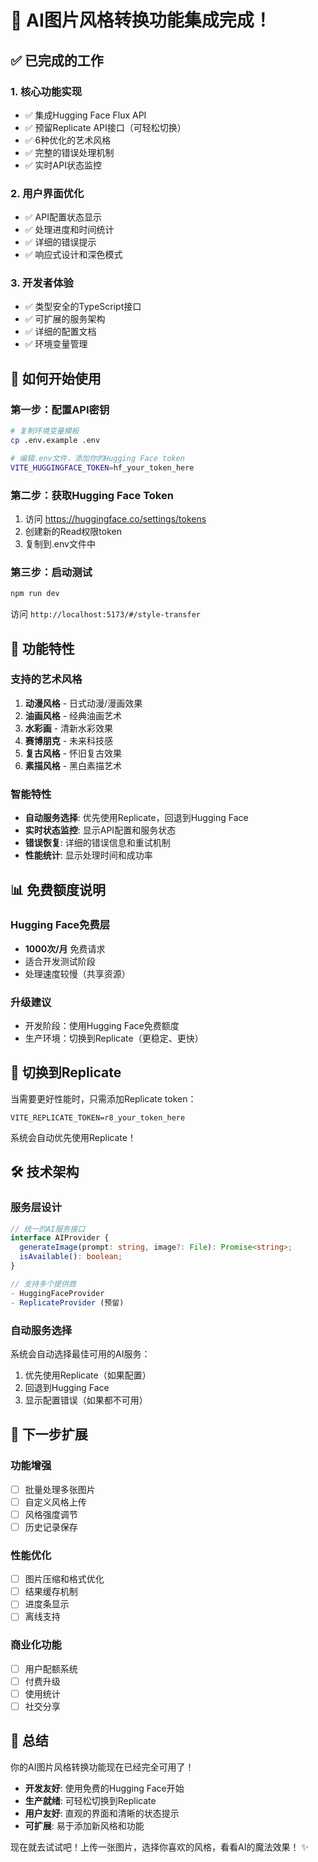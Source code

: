 # 🎉 AI图片风格转换功能集成完成！

## ✅ 已完成的工作

### 1. 核心功能实现
- ✅ 集成Hugging Face Flux API
- ✅ 预留Replicate API接口（可轻松切换）
- ✅ 6种优化的艺术风格
- ✅ 完整的错误处理机制
- ✅ 实时API状态监控

### 2. 用户界面优化
- ✅ API配置状态显示
- ✅ 处理进度和时间统计
- ✅ 详细的错误提示
- ✅ 响应式设计和深色模式

### 3. 开发者体验
- ✅ 类型安全的TypeScript接口
- ✅ 可扩展的服务架构
- ✅ 详细的配置文档
- ✅ 环境变量管理

## 🚀 如何开始使用

### 第一步：配置API密钥
```bash
# 复制环境变量模板
cp .env.example .env

# 编辑.env文件，添加你的Hugging Face token
VITE_HUGGINGFACE_TOKEN=hf_your_token_here
```

### 第二步：获取Hugging Face Token
1. 访问 https://huggingface.co/settings/tokens
2. 创建新的Read权限token
3. 复制到.env文件中

### 第三步：启动测试
```bash
npm run dev
```
访问 `http://localhost:5173/#/style-transfer`

## 🎨 功能特性

### 支持的艺术风格
1. **动漫风格** - 日式动漫/漫画效果
2. **油画风格** - 经典油画艺术
3. **水彩画** - 清新水彩效果  
4. **赛博朋克** - 未来科技感
5. **复古风格** - 怀旧复古效果
6. **素描风格** - 黑白素描艺术

### 智能特性
- **自动服务选择**: 优先使用Replicate，回退到Hugging Face
- **实时状态监控**: 显示API配置和服务状态
- **错误恢复**: 详细的错误信息和重试机制
- **性能统计**: 显示处理时间和成功率

## 📊 免费额度说明

### Hugging Face免费层
- **1000次/月** 免费请求
- 适合开发测试阶段
- 处理速度较慢（共享资源）

### 升级建议
- 开发阶段：使用Hugging Face免费额度
- 生产环境：切换到Replicate（更稳定、更快）

## 🔄 切换到Replicate

当需要更好性能时，只需添加Replicate token：
```env
VITE_REPLICATE_TOKEN=r8_your_token_here
```
系统会自动优先使用Replicate！

## 🛠️ 技术架构

### 服务层设计
```typescript
// 统一的AI服务接口
interface AIProvider {
  generateImage(prompt: string, image?: File): Promise<string>;
  isAvailable(): boolean;
}

// 支持多个提供商
- HuggingFaceProvider
- ReplicateProvider (预留)
```

### 自动服务选择
系统会自动选择最佳可用的AI服务：
1. 优先使用Replicate（如果配置）
2. 回退到Hugging Face
3. 显示配置错误（如果都不可用）

## 🎯 下一步扩展

### 功能增强
- [ ] 批量处理多张图片
- [ ] 自定义风格上传
- [ ] 风格强度调节
- [ ] 历史记录保存

### 性能优化
- [ ] 图片压缩和格式优化
- [ ] 结果缓存机制
- [ ] 进度条显示
- [ ] 离线支持

### 商业化功能
- [ ] 用户配额系统
- [ ] 付费升级
- [ ] 使用统计
- [ ] 社交分享

## 🎉 总结

你的AI图片风格转换功能现在已经完全可用了！

- **开发友好**: 使用免费的Hugging Face开始
- **生产就绪**: 可轻松切换到Replicate
- **用户友好**: 直观的界面和清晰的状态提示
- **可扩展**: 易于添加新风格和功能

现在就去试试吧！上传一张图片，选择你喜欢的风格，看看AI的魔法效果！ ✨